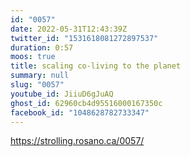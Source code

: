 ```yaml
---
id: "0057"
date: 2022-05-31T12:43:39Z
twitter_id: "1531618081272897537"
duration: 0:57
moos: true
title: scaling co-living to the planet
summary: null
slug: "0057"
youtube_id: JiiuD6gJuAQ
ghost_id: 62960cb4d95516000167350c
facebook_id: "1048628782733347"
---
```

https://strolling.rosano.ca/0057/
